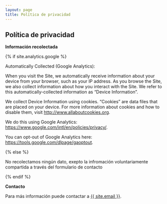 ```yaml
---
layout: page
title: Política de privacidad
---
```

<div class="col-lg-12 text-center">
	<h2 class="section-heading text-uppercase">Política de privacidad</h2>
</div>


**Información recolectada**

{% if site.analytics.google %}

Automatically Collected (Google Analytics):

When you visit the Site, we automatically receive information about your device from your browser, such as your IP address. As you browse the Site, we also collect information about how you interact with the Site. We refer to this automatically-collected information as “Device Information”.

We collect Device Information using cookies. “Cookies” are data files that are placed on your device. For more information about cookies and how to disable them, visit http://www.allaboutcookies.org.

We do this using Google Analytics: <https://www.google.com/intl/en/policies/privacy/>.

You can opt-out of Google Analytics here: <https://tools.google.com/dlpage/gaoptout>.

{% else %}

No recolectamos ningún dato, exepto la infromación voluntariamente compartida a través del formulario de contacto

{% endif %}


**Contacto**

Para más información puede contactar a <a href="mailto:{{ site.email }}">{{ site.email }}</a>.
